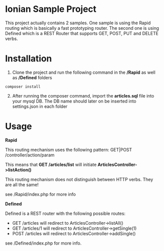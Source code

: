# Ionian Sample Project

This project actually contains 2 samples. One sample is using the Rapid routing which is basically a fast prototyping router.
The second one is using Defined which is a REST Router that supports GET, POST, PUT and DELETE verbs.

# Installation

1. Clone the project and run the following command in the **/Rapid** as well as **/Defined** folders

```
composer install
```

2. After running the composer command, import the **articles.sql** file into your mysql DB. The DB name should later on be inserted into settings.json in each folder

# Usage

**Rapid**

This routing mechanism uses the following pattern: GET|POST /controller/action/param

This means that **GET /articles/list** will initiate **ArticlesController->listAction()**

This routing mechanism does not distinguish between HTTP verbs. They are all the same!

see /Rapid/index.php for more info



**Defined**

Defined is a REST router with the following possible routes:

- GET /articles         will redirect to ArticlesController->listAll()
- GET /articles/1       will redirect to ArticlesController->getSingle(1)
- POST /articles        will redirect to ArticlesController->addSingle()

see /Defined/index.php for more info.